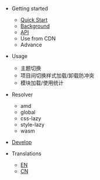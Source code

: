 -   Getting started

    -   [Quick Start](quickStart.md)
    -   [Background](background.md)
    -   [API](api.md)
    -   Use from CDN
    -   Advance

-   Usage

    -   主题切换
    -   项目间切换样式加载/卸载防冲突
    -   模块加载/使用统计

-   Resolver

    -   amd
    -   global
    -   css-lazy
    -   style-lazy
    -   wasm

-   [Develop](develop.md)

-   Translations

    -   [EN](/)
    -   [CN](/zh-cn/)
